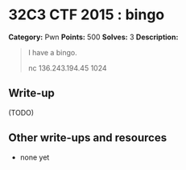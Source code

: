 # 32C3 CTF 2015 : bingo

**Category:** Pwn
**Points:** 500
**Solves:** 3
**Description:**

> I have a bingo.
> 
> 
> nc 136.243.194.45 1024


## Write-up

(TODO)

## Other write-ups and resources

* none yet
